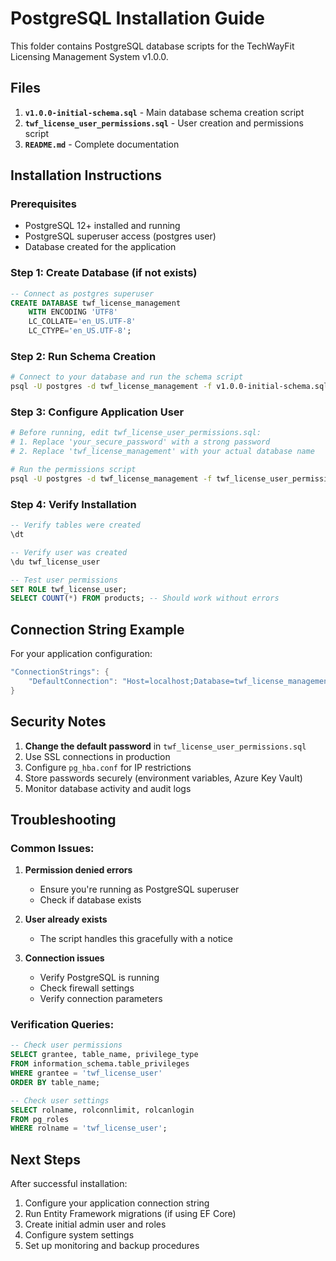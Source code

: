 # PostgreSQL Installation Guide

This folder contains PostgreSQL database scripts for the TechWayFit Licensing Management System v1.0.0.

## Files

1. **`v1.0.0-initial-schema.sql`** - Main database schema creation script
2. **`twf_license_user_permissions.sql`** - User creation and permissions script
3. **`README.md`** - Complete documentation

## Installation Instructions

### Prerequisites
- PostgreSQL 12+ installed and running
- PostgreSQL superuser access (postgres user)
- Database created for the application

### Step 1: Create Database (if not exists)
```sql
-- Connect as postgres superuser
CREATE DATABASE twf_license_management 
    WITH ENCODING 'UTF8' 
    LC_COLLATE='en_US.UTF-8' 
    LC_CTYPE='en_US.UTF-8';
```

### Step 2: Run Schema Creation
```bash
# Connect to your database and run the schema script
psql -U postgres -d twf_license_management -f v1.0.0-initial-schema.sql
```

### Step 3: Configure Application User
```bash
# Before running, edit twf_license_user_permissions.sql:
# 1. Replace 'your_secure_password' with a strong password
# 2. Replace 'twf_license_management' with your actual database name

# Run the permissions script
psql -U postgres -d twf_license_management -f twf_license_user_permissions.sql
```

### Step 4: Verify Installation
```sql
-- Verify tables were created
\dt

-- Verify user was created
\du twf_license_user

-- Test user permissions
SET ROLE twf_license_user;
SELECT COUNT(*) FROM products; -- Should work without errors
```

## Connection String Example

For your application configuration:

```csharp
"ConnectionStrings": {
    "DefaultConnection": "Host=localhost;Database=twf_license_management;Username=twf_license_user;Password=your_secure_password;SSL Mode=Prefer"
}
```

## Security Notes

1. **Change the default password** in `twf_license_user_permissions.sql`
2. Use SSL connections in production
3. Configure `pg_hba.conf` for IP restrictions
4. Store passwords securely (environment variables, Azure Key Vault)
5. Monitor database activity and audit logs

## Troubleshooting

### Common Issues:

1. **Permission denied errors**
   - Ensure you're running as PostgreSQL superuser
   - Check if database exists

2. **User already exists**
   - The script handles this gracefully with a notice

3. **Connection issues**
   - Verify PostgreSQL is running
   - Check firewall settings
   - Verify connection parameters

### Verification Queries:

```sql
-- Check user permissions
SELECT grantee, table_name, privilege_type
FROM information_schema.table_privileges
WHERE grantee = 'twf_license_user'
ORDER BY table_name;

-- Check user settings
SELECT rolname, rolconnlimit, rolcanlogin
FROM pg_roles 
WHERE rolname = 'twf_license_user';
```

## Next Steps

After successful installation:
1. Configure your application connection string
2. Run Entity Framework migrations (if using EF Core)
3. Create initial admin user and roles
4. Configure system settings
5. Set up monitoring and backup procedures
